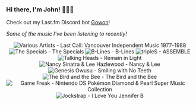 ### Hi there, I'm John! 🏄🏻‍♂️

Check out my Last.fm Discord bot [Gowon](http://gowon.ca)!

_Some of the music I've been listening to recently!_


<!-- lastfm -->
<p align="center"><img src="https://lastfm.freetls.fastly.net/i/u/64s/8191c00d00c3e4ab4bc4962d62682d14.jpg" title="Various Artists - Last Call: Vancouver Independent Music 1977-1988"> <img src="https://lastfm.freetls.fastly.net/i/u/64s/d6272ca429a54c4fa91001dd59db2af9.jpg" title="The Specials - The Specials"> <img src="https://lastfm.freetls.fastly.net/i/u/64s/274db40bf7280083ed317eba180ace9f.jpg" title="B-Lines - B-Lines"> <img src="https://lastfm.freetls.fastly.net/i/u/64s/1e80804a8d25426a9397d39e779ccd93.png" title="tripleS - ASSEMBLE"> <img src="https://lastfm.freetls.fastly.net/i/u/64s/01b1ed18eeb91c8982b242f8fd7ef61a.png" title="Talking Heads - Remain in Light"> <img src="https://lastfm.freetls.fastly.net/i/u/64s/a100e2be8ea748ca33a81c6edb5e418d.jpg" title="Nancy Sinatra & Lee Hazlewood - Nancy & Lee"> <img src="https://lastfm.freetls.fastly.net/i/u/64s/65deebffb9372e1dce5c60927d861a87.jpg" title="Genesis Owusu - Smiling with No Teeth"> <img src="https://lastfm.freetls.fastly.net/i/u/64s/a3afb12b062a4645a405e8e1a1a761fc.png" title="The Bird and the Bee - The Bird and the Bee"> <img src="https://lastfm.freetls.fastly.net/i/u/64s/960e7faf43f6b3260bba915975671dfa.png" title="Game Freak - Nintendo DS Pokémon Diamond & Pearl Super Music Collection"> <img src="https://lastfm.freetls.fastly.net/i/u/64s/9e3123c042fb257fe1851e25400203af.png" title="Jockstrap - I Love You Jennifer B"> </p>
